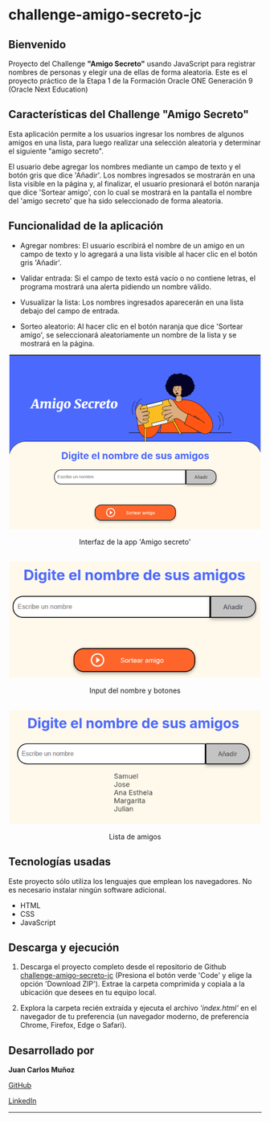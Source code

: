 # challenge-amigo-secreto-jc

## Bienvenido

Proyecto del Challenge **"Amigo Secreto"** usando JavaScript para registrar nombres de personas y elegir una de ellas de forma aleatoria. Este es el proyecto práctico de la Etapa 1 de la Formación Oracle ONE Generación 9 (Oracle Next Education)


## Características del Challenge "Amigo Secreto"

Esta aplicación permite a los usuarios ingresar los nombres de algunos amigos en una lista, para luego realizar una selección aleatoria y determinar el siguiente "amigo secreto".

El usuario debe agregar los nombres mediante un campo de texto y el botón gris que dice 'Añadir'. Los nombres ingresados se mostrarán en una lista visible en la página y, al finalizar, el usuario presionará el botón naranja que dice 'Sortear amigo', con lo cual se mostrará en la pantalla el nombre del 'amigo secreto' que ha sido seleccionado de forma aleatoria.


## Funcionalidad de la aplicación

- Agregar nombres: El usuario escribirá el nombre de un amigo en un campo de texto y lo agregará a una lista visible al hacer clic en el botón gris 'Añadir'.

- Validar entrada: Si el campo de texto está vacío o no contiene letras, el programa mostrará una alerta pidiendo un nombre válido.

- Vusualizar la lista: Los nombres ingresados aparecerán en una lista debajo del campo de entrada.

- Sorteo aleatorio: Al hacer clic en el botón naranja que dice 'Sortear amigo', se seleccionará aleatoriamente un nombre de la lista y se mostrará en la página.

<div align="center">
    <img src="/assets/pagina.png" alt="interfaz-app" width="500"  height="auto" />
  <p>Interfaz de la app 'Amigo secreto'</p>
</div>
<br/>
<div align="center">
    <img src="/assets/input_amigo.png" alt="input-amigo" width="500"  height="auto" />
  <p>Input del nombre y botones</p>
</div>
<br/>
<div align="center">
    <img src="/assets/lista_amigos.png" alt="lista-amigos" width="500"  height="auto" />
  <p>Lista de amigos</p>
</div>


## Tecnologías usadas

Este proyecto sólo utiliza los lenguajes que emplean los navegadores. No es necesario instalar ningún software adicional.
  - HTML
  - CSS
  - JavaScript


## Descarga y ejecución

1. Descarga el proyecto completo desde el repositorio de Github <a href="https://github.com/jcmunav63/challenge-amigo-secreto-jc.git" target="_blank">challenge-amigo-secreto-jc</a> (Presiona el botón verde 'Code' y elige la opción 'Download ZIP'). Extrae la carpeta comprimida y copiala a la ubicación que desees en tu equipo local.

2. Explora la carpeta recién extraída y ejecuta el archivo *'index.html'* en el navegador de tu preferencia (un navegador moderno, de preferencia Chrome, Firefox, Edge o Safari).


## Desarrollado por

**Juan Carlos Muñoz**

<a href="https://github.com/jcmunav63" target="_blank">GitHub</a>

<a href="https://www.linkedin.com/in/juan-carlos-mu%C3%B1oz-fullstackdev/" target="_blank">LinkedIn</a>


---------------------

